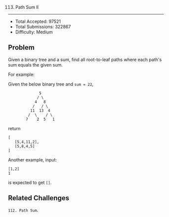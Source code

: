 113. Path Sum II
---

- Total Accepted: 97521
- Total Submissions: 322867
- Difficulty: Medium


Problem
---
Given a binary tree and a sum, find all root-to-leaf paths where each path's sum equals the given sum.

For example:

Given the below binary tree and `sum = 22`,

```
              5
             / \
            4   8
           /   / \
          11  13  4
         /  \    / \
        7    2  5   1
```

return

```
[
   [5,4,11,2],
   [5,8,4,5]
]
```

Another example, input:
```
[1,2]
1
```
is expected to get `[]`.


Related Challenges
---
`112. Path Sum`.